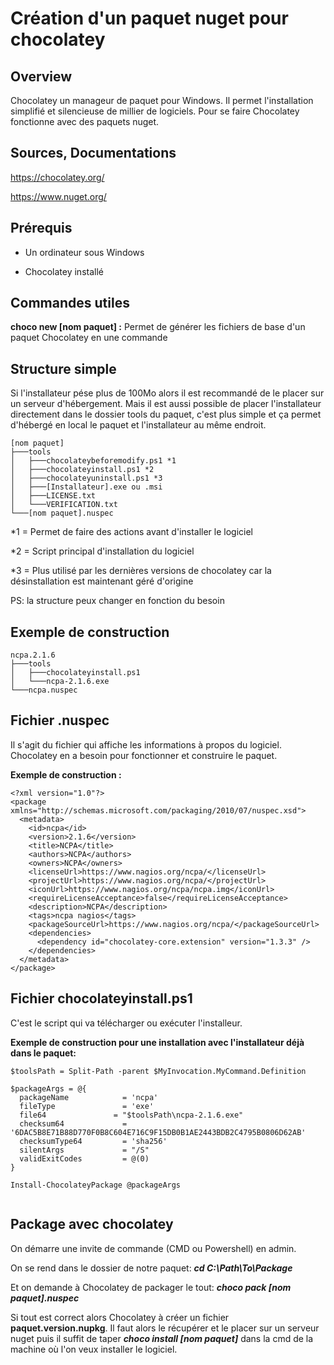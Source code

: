 
# Création d'un paquet nuget pour chocolatey

## Overview
Chocolatey un manageur de paquet pour Windows. Il permet l'installation simplifié et silencieuse de millier de logiciels.
Pour se faire Chocolatey fonctionne avec des paquets nuget.

## Sources, Documentations
https://chocolatey.org/

https://www.nuget.org/

## Prérequis
- Un ordinateur sous Windows

- Chocolatey installé

## Commandes utiles
**choco new [nom paquet] :** Permet de générer les fichiers de base d'un paquet Chocolatey en une commande

## Structure simple
Si l'installateur pése plus de 100Mo alors il est recommandé de le placer sur un serveur d'hébergement. Mais il est aussi possible de placer l'installateur directement dans le dossier tools du paquet, c'est plus simple et ça permet d'hébergé en local le paquet et l'installateur au même endroit.

```
[nom paquet]
├───tools
│   ├───chocolateybeforemodify.ps1 *1
│   ├───chocolateyinstall.ps1 *2
│   ├───chocolateyuninstall.ps1 *3
│   ├───[Installateur].exe ou .msi
│   ├───LICENSE.txt
│   └───VERIFICATION.txt
└───[nom paquet].nuspec
```

*1 = Permet de faire des actions avant d'installer le logiciel

*2 = Script principal d'installation du logiciel

*3 = Plus utilisé par les dernières versions de chocolatey car la désinstallation est maintenant géré d'origine

PS: la structure peux changer en fonction du besoin

## Exemple de construction
```
ncpa.2.1.6
├───tools
│   ├───chocolateyinstall.ps1
│   └───ncpa-2.1.6.exe
└───ncpa.nuspec
```

## Fichier .nuspec
Il s'agit du fichier qui affiche les informations à propos du logiciel. Chocolatey en a besoin pour fonctionner et construire le paquet.

**Exemple de construction :**

```
<?xml version="1.0"?>
<package xmlns="http://schemas.microsoft.com/packaging/2010/07/nuspec.xsd">
  <metadata>
    <id>ncpa</id>
    <version>2.1.6</version>
    <title>NCPA</title>
    <authors>NCPA</authors>
    <owners>NCPA</owners>
    <licenseUrl>https://www.nagios.org/ncpa/</licenseUrl>
    <projectUrl>https://www.nagios.org/ncpa/</projectUrl>
    <iconUrl>https://www.nagios.org/ncpa/ncpa.img</iconUrl>
    <requireLicenseAcceptance>false</requireLicenseAcceptance>
    <description>NCPA</description>
    <tags>ncpa nagios</tags>
    <packageSourceUrl>https://www.nagios.org/ncpa/</packageSourceUrl>
    <dependencies>
      <dependency id="chocolatey-core.extension" version="1.3.3" />
    </dependencies>
  </metadata>
</package>
```

## Fichier chocolateyinstall.ps1
C'est le script qui va télécharger ou exécuter l'installeur.

**Exemple de construction pour une installation avec l'installateur déjà dans le paquet:**

```
$toolsPath = Split-Path -parent $MyInvocation.MyCommand.Definition

$packageArgs = @{
  packageName            = 'ncpa'
  fileType               = 'exe'
  file64               = "$toolsPath\ncpa-2.1.6.exe"
  checksum64             = '6DAC5B8E71B88D770F0B8C604E716C9F15DB0B1AE2443BDB2C4795B0806D62AB'
  checksumType64         = 'sha256'
  silentArgs             = "/S"
  validExitCodes         = @(0)
}

Install-ChocolateyPackage @packageArgs


```

## Package avec chocolatey
On démarre une invite de commande (CMD ou Powershell) en admin.

On se rend dans le dossier de notre paquet: ***cd C:\Path\To\Package***

Et on demande à Chocolatey de packager le tout: ***choco pack [nom paquet].nuspec***

Si tout est correct alors Chocolatey à créer un fichier **paquet.version.nupkg**.
Il faut alors le récupérer et le placer sur un serveur nuget puis il suffit de taper ***choco install [nom paquet]*** dans la cmd de la machine où l'on veux installer le logiciel.
